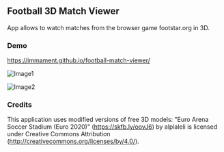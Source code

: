 ## Football 3D Match Viewer

App allows to watch matches from the browser game footstar.org in 3D.

### Demo

https://immament.github.io/football-match-viewer/

![Image1](https://github.com/user-attachments/assets/f6f43681-b0ea-4718-8015-c54263a15831)

![Image2](https://github.com/user-attachments/assets/fdd58c66-083f-4a7b-8adc-27d0e0c140fe)


### Credits

This application uses modified versions of free 3D models:
"Euro Arena Soccer Stadium (Euro 2020)" (https://skfb.ly/oovJ6) by alplaleli is licensed under Creative Commons Attribution (http://creativecommons.org/licenses/by/4.0/).
